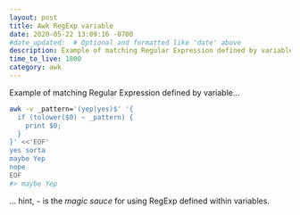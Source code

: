 ```yaml
---
layout: post
title: Awk RegExp variable
date: 2020-05-22 13:09:16 -0700
#date_updated:  # Optional and formatted like 'date' above
description: Example of matching Regular Expression defined by variable
time_to_live: 1800
category: awk
---
```




Example of matching Regular Expression defined by variable...


```bash
awk -v _pattern='(yep|yes)$' '{
  if (tolower($0) ~ _pattern) {
    print $0;
  }
}' <<'EOF'
yes sorta
maybe Yep
nope
EOF
#> maybe Yep
```


... hint, `~` is the _magic sauce_ for using RegExp defined within variables.
